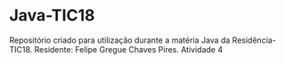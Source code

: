 # Java-TIC18
Repositório criado para utilização durante a matéria Java da Residência-TIC18. 
Residente: Felipe Gregue Chaves Pires.
Atividade 4